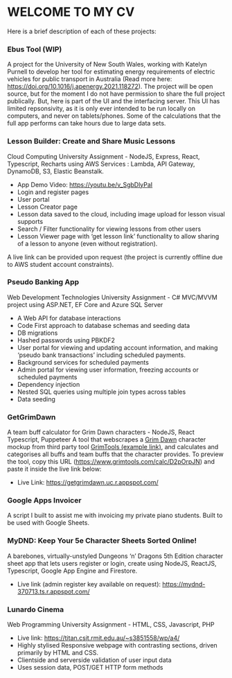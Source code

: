 # WELCOME TO MY CV

Here is a brief description of each of these projects:

### Ebus Tool (WIP)

A project for the University of New South Wales, working with Katelyn Purnell to develop her tool for estimating energy requirements of electric vehicles for public transport in Australia (Read more here: https://doi.org/10.1016/j.apenergy.2021.118272). The project will be open source, but for the moment I do not have permission to share the full project publically. But, here is part of the UI and the interfacing server. This UI has limited repsonsivity, as it is only ever intended to be run locally on computers, and never on tablets/phones. Some of the calculations that the full app performs can take hours due to large data sets.

### Lesson Builder: Create and Share Music Lessons

Cloud Computing University Assignment - NodeJS, Express, React, Typescript, Recharts using AWS Services : Lambda, API Gateway, DynamoDB, S3, Elastic Beanstalk.

- App Demo Video: https://youtu.be/v_SgbDlyPaI
- Login and register pages
- User portal
- Lesson Creator page
- Lesson data saved to the cloud, including image upload for lesson visual supports
- Search / Filter functionality for viewing lessons from other users
- Lesson Viewer page with ‘get lesson link’ functionality to allow sharing of a lesson to anyone (even without registration).

A live link can be provided upon request (the project is currently offline due to AWS student account constraints).

### Pseudo Banking App

Web Development Technologies University Assignment - C# MVC/MVVM project using ASP.NET, EF Core and Azure SQL Server

- A Web API for database interactions
- Code First approach to database schemas and seeding data
- DB migrations
- Hashed passwords using PBKDF2
- User portal for viewing and updating account information, and making ‘pseudo bank transactions’ including scheduled payments.
- Background services for scheduled payments
- Admin portal for viewing user information, freezing accounts or scheduled payments
- Dependency injection
- Nested SQL queries using multiple join types across tables
- Data seeding

### GetGrimDawn

A team buff calculator for Grim Dawn characters - NodeJS, React Typescript, Puppeteer
A tool that webscrapes a [Grim Dawn](https://www.grimdawn.com/) character mockup from third party tool [GrimTools (example link)](https://www.grimtools.com/calc/D2pOrpJN), and calculates and categorises all buffs and team buffs that the character provides. To preview the tool, copy this URL (https://www.grimtools.com/calc/D2pOrpJN) and paste it inside the live link below:

- Live Link: https://getgrimdawn.uc.r.appspot.com/

### Google Apps Invoicer

A script I built to assist me with invoicing my private piano students. Built to be used with Google Sheets.

### MyDND: Keep Your 5e Character Sheets Sorted Online!

A barebones, virtually-unstyled Dungeons ‘n’ Dragons 5th Edition character sheet app that lets users register or login, create using NodeJS, ReactJS, Typescript, Google App Engine and Firestore.

- Live link (admin register key available on request): https://mydnd-370713.ts.r.appspot.com/

### Lunardo Cinema

Web Programming University Assignment - HTML, CSS, Javascript, PHP

- Live link: https://titan.csit.rmit.edu.au/~s3851558/wp/a4/
- Highly stylised Responsive webpage with contrasting sections, driven primarily by HTML and CSS.
- Clientside and serverside validation of user input data
- Uses session data, POST/GET HTTP form methods
